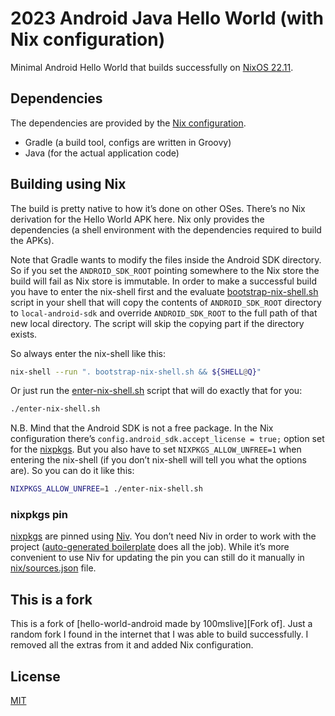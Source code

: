 # 2023 Android Java Hello World (with Nix configuration)

Minimal Android Hello World that builds successfully on [NixOS 22.11][NixOS].

## Dependencies

The dependencies are provided by the [Nix configuration](default.nix).

- Gradle (a build tool, configs are written in Groovy)
- Java (for the actual application code)

## Building using Nix

The build is pretty native to how it’s done on other OSes.
There’s no Nix derivation for the Hello World APK here.
Nix only provides the dependencies
(a shell environment with the dependencies required to build the APKs).

Note that Gradle wants to modify the files inside the Android SDK directory.
So if you set the `ANDROID_SDK_ROOT` pointing somewhere to the Nix store the
build will fail as Nix store is immutable. In order to make a successful build
you have to enter the nix-shell first and the evaluate [bootstrap-nix-shell.sh]
script in your shell that will copy the contents of `ANDROID_SDK_ROOT` directory
to `local-android-sdk` and override `ANDROID_SDK_ROOT` to the full path of that
new local directory. The script will skip the copying part if the directory
exists.

So always enter the nix-shell like this:

``` sh
nix-shell --run ". bootstrap-nix-shell.sh && ${SHELL@Q}"
```

Or just run the [enter-nix-shell.sh] script that will do exactly that for you:

``` sh
./enter-nix-shell.sh
```

N.B. Mind that the Android SDK is not a free package. In the Nix configuration
there’s `config.android_sdk.accept_license = true;` option set for the
[nixpkgs]. But you also have to set `NIXPKGS_ALLOW_UNFREE=1` when entering the
nix-shell (if you don’t nix-shell will tell you what the options are).
So you can do it like this:

``` sh
NIXPKGS_ALLOW_UNFREE=1 ./enter-nix-shell.sh
```

### nixpkgs pin

[nixpkgs] are pinned using [Niv]. You don’t need Niv in order to work with the
project ([auto-generated boilerplate][Niv boilerplate] does all the job).
While it’s more convenient to use Niv for updating the pin you can still do it
manually in [nix/sources.json](nix/sources.json) file.

## This is a fork

This is a fork of [hello-world-android made by 100mslive][Fork of].
Just a random fork I found in the internet that I was able to build
successfully. I removed all the extras from it and added Nix configuration.

## License

[MIT](LICENSE)

[hello-world-android]: https://github.com/100mslive/hello-world-android

[NixOS]: https://nixos.org
[nixpkgs]: https://github.com/NixOS/nixpkgs
[Niv]: https://github.com/nmattia/niv

[bootstrap-nix-shell.sh]: bootstrap-nix-shell.sh
[enter-nix-shell.sh]: enter-nix-shell.sh
[Niv boilerplate]: nix/sources.nix

